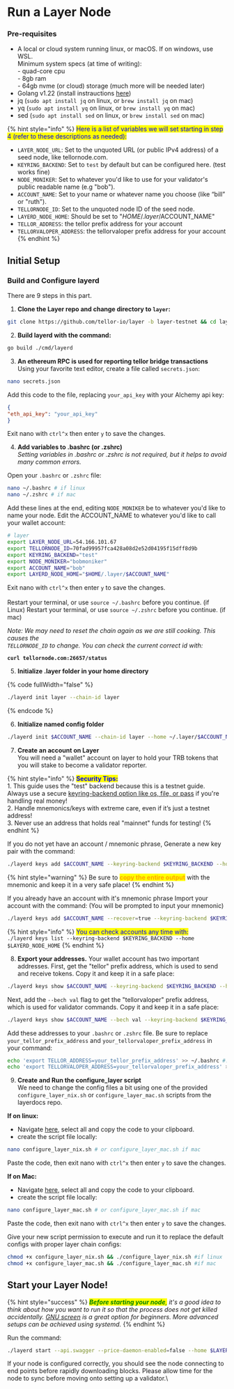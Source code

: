 # Run a Layer Node

### Pre-requisites

* A local or cloud system running linux, or macOS. If on windows, use WSL. \
  Minimum system specs (at time of writing):\
  \- quad-core cpu\
  \- 8gb ram\
  \- 64gb nvme (or cloud) storage (much more will be needed later)
* Golang v1.22 (install instrauctions [here](https://go.dev/doc/install))
* jq (`sudo apt install jq` on linux, or `brew install jq` on mac)
* yq (`sudo apt install yq` on linux, or `brew install yq` on mac)
* sed (`sudo apt install sed` on linux, or `brew install sed` on mac)

{% hint style="info" %}
<mark style="color:blue;">Here is a list of variables we will set starting in step 4 (refer to these descriptions as needed):</mark>

* `LAYER_NODE_URL`: Set to the unquoted URL (or public IPv4 address) of a seed node, like tellornode.com.
* `KEYRING_BACKEND`: Set to `test` by default but can be configured here. (test works fine)
* `NODE_MONIKER`: Set to whatever you'd like to use for your validator's public readable name (e.g "bob").
* `ACCOUNT_NAME`: Set to your name or whatever name you choose (like “bill” or "ruth").
* `TELLORNODE_ID`: Set to the unquoted node ID of the seed node.
* `LAYERD_NODE_HOME`: Should be set to "$HOME/.layer/$ACCOUNT\_NAME"
* `TELLOR_ADDRESS`: the tellor prefix address for your account
* `TELLORVALOPER_ADDRESS`: the tellorvaloper prefix address for your account
{% endhint %}

## Initial Setup&#x20;

### Build and Configure layerd

There are 9 steps in this part.

1. **Clone the Layer repo and change directory to `layer`:**

```sh
git clone https://github.com/tellor-io/layer -b layer-testnet && cd layer
```

2. **Build layerd with the command:**

```sh
go build ./cmd/layerd
```

3. **An ethereum RPC is used for reporting tellor bridge transactions**\
   Using your favorite text editor, create a file called `secrets.json`:

```sh
nano secrets.json
```

Add this code to the file, replacing `your_api_key` with your Alchemy api key:

```json
{
"eth_api_key": "your_api_key"
}
```

Exit nano with `ctrl^x` then enter `y` to save the changes.

4. **Add variables to .bashrc (or .zshrc)** \
   _Setting variables in .bashrc or .zshrc is not required, but it helps to avoid many common errors._&#x20;

Open your `.bashrc` or `.zshrc` file:

```sh
nano ~/.bashrc # if linux
nano ~/.zshrc # if mac
```

Add these lines at the end, editing `NODE_MONIKER` be to whatever you'd like to name your node. Edit the ACCOUNT\_NAME to whatever you'd like to call your wallet account:

```sh
# layer
export LAYER_NODE_URL=54.166.101.67
export TELLORNODE_ID=70fad99957fca428a08d2e52d04195f15dff8d9b
export KEYRING_BACKEND="test"
export NODE_MONIKER="bobmoniker"
export ACCOUNT_NAME="bob"
export LAYERD_NODE_HOME="$HOME/.layer/$ACCOUNT_NAME"
```

Exit nano with `ctrl^x` then enter `y` to save the changes.\
\
Restart your terminal, or use `source ~/.bashrc` before you continue. (if Linux) Restart your terminal, or use `source ~/.zshrc` before you continue. (if mac)

_Note: We may need to reset the chain again as we are still cooking. This causes the_ \
_`TELLORNODE_ID` to change. You can check the current correct id with:_

<pre class="language-sh"><code class="lang-sh"><strong>curl tellornode.com:26657/status
</strong></code></pre>

5. **Initialize .layer folder in your home directory**

{% code fullWidth="false" %}
```sh
./layerd init layer --chain-id layer
```
{% endcode %}

6. **Initialize named config folder**

```sh
./layerd init $ACCOUNT_NAME --chain-id layer --home ~/.layer/$ACCOUNT_NAME
```

7. **Create an account on Layer**\
   You will need a "wallet" account on layer to hold your TRB tokens that you will stake to become a validator reporter.

{% hint style="info" %}
<mark style="color:blue;">**Security Tips:**</mark> \
1\. This guide uses the "test" backend because this is a testnet guide. Always use a secure [keyring-backend option like os, file, or pass](https://docs.cosmos.network/v0.46/run-node/keyring.html) if you're handling real money! \
2\. Handle mnemonics/keys with extreme care, even if it’s just a testnet address! \
3\. Never use an address that holds real "mainnet" funds for testing!
{% endhint %}

If you do not yet have an account / mnemonic phrase, Generate a new key pair with the command:

```sh
./layerd keys add $ACCOUNT_NAME --keyring-backend $KEYRING_BACKEND --home $LAYERD_NODE_HOME
```

{% hint style="warning" %}
Be sure to <mark style="color:orange;">**copy the entire output**</mark> with the mnemonic and keep it in a very safe place!
{% endhint %}

If you already have an account with it's mnemonic phrase Import your account with the command: (You will be prompted to input your mnemonic)

```sh
./layerd keys add $ACCOUNT_NAME --recover=true --keyring-backend $KEYRING_BACKEND --home $LAYERD_NODE_HOME
```

{% hint style="info" %}
<mark style="color:blue;">You can check accounts any time with:</mark> \
`./layerd keys list --keyring-backend $KEYRING_BACKEND --home $LAYERD_NODE_HOME`
{% endhint %}

8. **Export your addresses.** Your wallet account has two important addresses. First, get the "tellor" prefix address, which is used to send and receive tokens. Copy it and keep it in a safe place:

```bash
./layerd keys show $ACCOUNT_NAME --keyring-backend $KEYRING_BACKEND --home $LAYERD_NODE_HOME
```

Next, add the `--bech val` flag to get the "tellorvaloper" prefix address, which is used for validator commands. Copy it and keep it in a safe place:

```bash
./layerd keys show $ACCOUNT_NAME --bech val --keyring-backend $KEYRING_BACKEND --home $LAYERD_NODE_HOME
```

Add these addresses to your `.bashrc` or `.zshrc` file. Be sure to replace `your_tellor_prefix_address` and `your_tellorvaloper_prefix_address` in your command:

```bash
echo 'export TELLOR_ADDRESS=your_tellor_prefix_address' >> ~/.bashrc #.zshrc if mac
echo 'export TELLORVALOPER_ADDRESS=your_tellorvaloper_prefix_address' >> ~/.bashrc #.zshrc if mac
```

9. **Create and Run the configure\_layer script**\
   We need to change the config files a bit using one of the provided `configure_layer_nix.sh` or `configure_layer_mac.sh` scripts from the layerdocs repo.

**If on linux:**

* Navigate [here](https://raw.githubusercontent.com/tellor-io/layerdocs/update-guide-working/public-testnet/configure\_layer\_nix.sh), select all and copy the code to your clipboard.
* create the script file locally:

```sh
nano configure_layer_nix.sh # or configure_layer_mac.sh if mac
```

Paste the code, then exit nano with `ctrl^x` then enter `y` to save the changes.

**If on Mac:**

* Navigate [here](https://raw.githubusercontent.com/tellor-io/layerdocs/update-guide-working/public-testnet/configure\_layer\_mac.sh), select all and copy the code to your clipboard.
* create the script file locally:

```sh
nano configure_layer_mac.sh # or configure_layer_mac.sh if mac
```

Paste the code, then exit nano with `ctrl^x` then enter `y` to save the changes.

Give your new script permission to execute and run it to replace the default configs with proper layer chain configs:

```sh
chmod +x configure_layer_nix.sh && ./configure_layer_nix.sh #if linux
chmod +x configure_layer_mac.sh && ./configure_layer_mac.sh #if mac
```

## Start your Layer Node!

{% hint style="success" %}
_<mark style="color:green;">**Before starting your node**</mark><mark style="color:green;">,</mark> it's a good idea to think about how you want to run it so that the process does not get killed accidentally._ [_GNU screen_](https://tellor.io/blog/how-to-manage-cli-applications-on-hosted-vms-with-screen/) _is a great option for beginners. More advanced setups can be achieved using systemd._
{% endhint %}

Run the command:

```sh
./layerd start --api.swagger --price-daemon-enabled=false --home $LAYERD_NODE_HOME
```

If your node is configured correctly, you should see the node connecting to end points before rapidly downloading blocks.   Please allow time for the node to sync before moving onto setting up a validator.\
